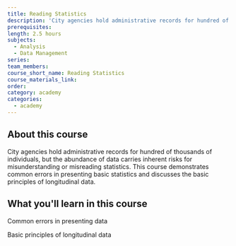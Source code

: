 ```yaml
---
title: Reading Statistics
description: 'City agencies hold administrative records for hundred of thousands of individuals, but the abundance of data carries inherent risks for misunderstanding or misreading statistics. This course demonstrates common errors in presenting basic statistics and discusses the basic principles of longitudinal data.'
prerequisites:
length: 2.5 hours
subjects:
  - Analysis
  - Data Management
series:
team_members:
course_short_name: Reading Statistics
course_materials_link:
order:
category: academy
categories:
  - academy
---
```



## About this course

City agencies hold administrative records for hundred of thousands of individuals, but the abundance of data carries inherent risks for misunderstanding or misreading statistics. This course demonstrates common errors in presenting basic statistics and discusses the basic principles of longitudinal data.

## What you'll learn in this course

Common errors in presenting data

Basic principles of longitudinal data